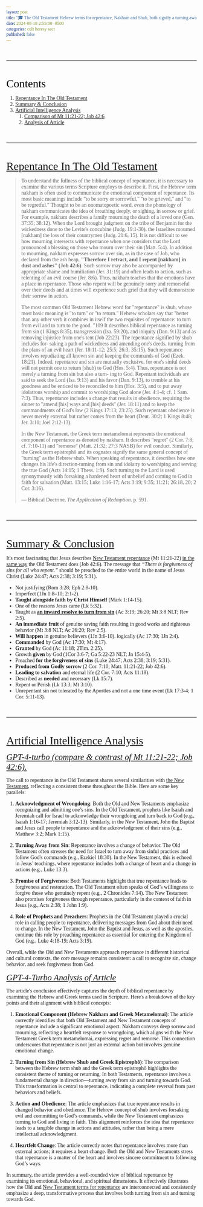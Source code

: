```yaml
---
layout: post
title: "🎓 The Old Testament Hebrew terms for repentance, Nakham and Shub, both signify a turning away from sin, a concept that is mirrored by the New Testament Greek word Metanoia."
date: 2024-08-18 2:55:00 -0500
categories: cult heresy sect
published: false
---
```


<style>
    * {
        font-family:'Times New Roman', Times, serif;
    }
</style>

<br>

---

<br>

<a name="contents" style="font-size:2.1em;color:black;">Contents</a>

1. <a href="#Main">Repentance In The Old Testament</a>
2. <a href="#Conclusion">Summary & Conclusion</a>
3. <a href="#GPT-4-Turbo">Artificial Intelligence Analysis</a>
    1. <a href="#GPT-4-Turbo-Comparison">Comparison of Mt 11:21-22; Job 42:6</a>
    2. <a href="#GPT-4-Turbo-Analysis">Analysis of Article</a>

<br>

---

<br>


<a name="Main" href="#contents" style="font-size:2.1em;">Repentance In The Old Testament</a>

> To understand the fullness of the biblical concept of repentance, it is necessary to examine the various terms Scripture employs to describe it. First, the Hebrew term nakham is often used to communicate the emotional component of repentance. Its most basic meanings include "to be sorry or sorrowful," "to be grieved," and "to be regretful." Thought to be an onomatopoetic word, even the phonology of nakham communicates the idea of breathing deeply, or sighing, in sorrow or grief. For example, nakham describes a family mourning the death of a loved one (Gen. 37:35; 38:12). When the Lord brought judgment on the tribe of Benjamin for the wickedness done to the Levite's concubine (Judg. 19:1-30), the Israelites mourned [nakham] the loss of their countrymen (Judg. 21:6, 15). It is not difficult to see how mourning intersects with repentance when one considers that the Lord pronounced a blessing on those who mourn over their sin (Matt. 5:4). In addition to mourning, nakham expresses sorrow over sin, as in the case of Job, who declared from the ash heap, **"Therefore I retract, and I repent [nakham] in dust and ashes" (Job 42:6)**. Such sorrow may also be accompanied by appropriate shame and humiliation (Jer. 31:19) and often leads to action, such as relenting of an evil course (Jer. 8:6). Thus, nakham teaches that the emotions have a place in repentance. Those who repent will be genuinely sorry and remorseful over their deeds and at times will experience such grief that they will demonstrate their sorrow in action.
> 
> The most common Old Testament Hebrew word for "repentance" is shub, whose most basic meaning is "to turn" or "to return." Hebrew scholars say that "better than any other verb it combines in itself the two requisites of repentance: to turn from evil and to turn to the good. "109 It describes biblical repentance as turning from sin (1 Kings 8:35), transgression (Isa. 59:20), and iniquity (Dan. 9:13) and as removing injustice from one's tent (Job 22:23). The repentance signified by shub includes for- saking a path of wickedness and amending one's deeds, turning from the plans of an evil heart (Jer. 18:11-12; 25:5; 26:3; 35:15). Such repentance involves repudiating all known sin and keeping the commands of God (Ezek. 18:21). Indeed, repentance and sin are mutually exclusive, for one's sinful deeds will not permit one to return [shub) to God (Hos. 5:4). Thus, repentance is not merely a turning from sin but also a turn- ing to God. Repentant individuals are said to seek the Lord (Isa. 9:13) and his favor (Dan. 9:13), to tremble at his goodness and be enticed to be reconciled to him (Hos. 3:5), and to put away idolatrous worship and commit to worshiping God alone (Jer. 4:1-4; cf. 1 Sam. 7:3). Thus, repentance includes a change that results in obedience, requiring the sinner to "amend [his] ways and [his] deeds" (Jer. 18:11) and to keep the commandments of God's law (2 Kings 17:13; 23:25). Such repentant obedience is never merely external but rather comes from the heart (Deut. 30:2; 1 Kings 8:48; Jer. 3:10; Joel 2:12-13).
> 
> In the New Testament, the Greek term metamelomai represents the emotional component of repentance as denoted by nakham. It describes "regret" (2 Cor. 7:8; cf. 7:10-11) and "remorse" (Matt. 21:32; 27:3 NASB) for evil conduct. Similarly, the Greek term epistrephō and its cognates signify the same general concept of "turning" as the Hebrew shub. When speaking of repentance, it describes how one changes his life's direction-turning from sin and idolatry to worshiping and serving the true God (Acts 14:15; 1 Thess. 1:9). Such turning to the Lord is used synonymously with forsaking a hardened heart of unbelief and coming to God in faith for salvation (Matt. 13:15; Luke 1:16-17; Acts 3:19; 9:35; 11:21; 26:18, 20; 2 Cor. 3:16).
>
> &mdash; Biblical Doctrine, *The Application of Redmption*. p. 591.


<br>

---

<br>

<a name="Conclusion" href="#contents" style="font-size:2.1em;">Summary & Conclusion</a>

It's most fascinating that Jesus describes [New Testament repentance](https://sevenshepherd.github.io/repentance/) (Mt 11:21-22) <a href="#GPT-4-Turbo">in the same way</a> the Old Testament does (Job 42:6). The message that <span style="font-style:italic;">&ldquo;There is forgiveness of sins for all who repent.&rdquo;</span> should be preached to the entire world in the name of Jesus Christ (Luke 24:47; Acts 2:38; 3:19; 5:31).

- Not justifying (Rom 3:28; Eph 2:8-10).
- Imperfect (1Jn 1:8–10; 2:1-2).
- **Taught alongside faith by Christ Himself** (Mark 1:14-15).
- One of the reasons Jesus came (Lk 5:32).
- Taught as [**an inward resolve to turn from sin**](https://sevenshepherd.github.io/repentance/) (Ac 3:19; 26:20; Mt 3:8 NLT; Rev 2:5).
- **An immediate fruit** of genuine saving faith resulting in good works and righteous behavior (Mt 3:8 NLT; Ac 26:20; Rev 2:5).
- **Will happen** in genuine believers (1Jn 3:6-10). logically (Ac 17:30; 1Jn 2:4).
- **Commanded** by God (Ac 17:30; Mt 4:17).
- **Granted** by God (Ac 11:18; 2Tim. 2:25).
- Growth **given** by God (1Cor 3:6-7; Ga 5:22-23 NLT; Jn 15:4-5).
- Preached **for the forgiveness of sins** (Luke 24:47; Acts 2:38; 3:19; 5:31).
- **Produced from Godly sorrow** (2 Cor. 7:10; Matt. 11:21-22; Job 42:6).
- **Leading to salvation** and eternal life (2 Cor. 7:10; Acts 11:18).
- Described as **needed** and necessary (Lk 15:7).
- Repent or Perish (Lk 13:3; Mt 3:10).
- Unrepentant sin not tolerated by the Apostles and not a one time event (Lk 17:3-4; 1 Cor. 5:11-13). 

<!-- - <span style="font-size:0.8em;">Not justifying (Rom 3:28; Eph 2:8-10).</span>
- <span style="font-size:0.8em;">Imperfect (1Jn 1:8–10; 2:1-2).</span>
- <span style="font-size:0.8em;">**Taught alongside faith by Christ Himself** (Mark 1:14-15).</span>
- <span style="font-size:0.8em;">One of the reasons Jesus came (Lk 5:32).</span>
- <span style="font-size:0.8em;">Taught as [**an inward resolve to turn from sin**](https://sevenshepherd.github.io/repentance/) (Ac 3:19; 26:20; Mt 3:8 NLT; Rev 2:5).</span>
- <span style="font-size:0.8em;">**An immediate fruit** of genuine saving faith resulting in good works and righteous behavior (Mt 3:8 NLT; Ac 26:20; Rev 2:5).</span>
- <span style="font-size:0.8em;">**Will happen** in genuine believers (1Jn 3:6-10). logically (Ac 17:30; 1Jn 2:4).</span>
- <span style="font-size:0.8em;">**Commanded** by God (Ac 17:30; Mt 4:17).</span>
- <span style="font-size:0.8em;">**Granted** by God (Ac 11:18; 2Tim. 2:25).</span>
- <span style="font-size:0.8em;">Growth **given** by God (1Cor 3:6-7; Ga 5:22-23 NLT; Jn 15:4-5).</span>
- <span style="font-size:0.8em;">Preached **for the forgiveness of sins** (Luke 24:47; Acts 2:38; 3:19; 5:31).</span>
- <span style="font-size:0.8em;">**Produced from Godly sorrow** (2 Cor. 7:10; Matt. 11:21-22; Job 42:6).</span>
- <span style="font-size:0.8em;">**Leading to salvation** and eternal life (2 Cor. 7:10; Acts 11:18).</span>
- <span style="font-size:0.8em;">Described as **needed** and necessary (Lk 15:7).</span>
- <span style="font-size:0.8em;">Repent or Perish (Lk 13:3; Mt 3:10).</span>
- <span style="font-size:0.8em;">Unrepentant sin not tolerated by the Apostles and not a one time event (Lk 17:3-4; 1 Cor. 5:11-13).</span> -->

<br>

---

<br>

<a name="GPT-4-Turbo" href="#contents" style="font-size:2.1em;">Artificial Intelligence Analysis</a>

<!-- <sup style="font-style:italic;"></sup> -->

<a name="GPT-4-Turbo-Comparison" href="#contents" style="font-size:1.6em;font-style:italic;">GPT-4-turbo (compare & contrast of Mt 11:21-22; Job 42:6).</a>

The call to repentance in the Old Testament shares several similarities with [the New Testament](https://sevenshepherd.github.io/repentance/), reflecting a consistent theme throughout the Bible. Here are some key parallels:

1. **Acknowledgment of Wrongdoing**: Both the Old and New Testaments emphasize recognizing and admitting one’s sins. In the Old Testament, prophets like Isaiah and Jeremiah call for Israel to acknowledge their wrongdoing and turn back to God (e.g., Isaiah 1:16-17; Jeremiah 3:12-13). Similarly, in the New Testament, John the Baptist and Jesus call people to repentance and the acknowledgment of their sins (e.g., Matthew 3:2; Mark 1:15).

2. **Turning Away from Sin**: Repentance involves a change of behavior. The Old Testament often stresses the need for Israel to turn away from sinful practices and follow God's commands (e.g., Ezekiel 18:30). In the New Testament, this is echoed in Jesus’ teachings, where repentance includes both a change of heart and a change in actions (e.g., Luke 13:3).

3. **Promise of Forgiveness**: Both Testaments highlight that true repentance leads to forgiveness and restoration. The Old Testament often speaks of God’s willingness to forgive those who genuinely repent (e.g., 2 Chronicles 7:14). The New Testament also promises forgiveness through repentance, particularly in the context of faith in Jesus (e.g., Acts 2:38; 1 John 1:9).

4. **Role of Prophets and Preachers**: Prophets in the Old Testament played a crucial role in calling people to repentance, delivering messages from God about their need to change. In the New Testament, John the Baptist and Jesus, as well as the apostles, continue this role by preaching repentance as essential for entering the Kingdom of God (e.g., Luke 4:18-19; Acts 3:19).

Overall, while the Old and New Testaments approach repentance in different historical and cultural contexts, the core message remains consistent: a call to recognize sin, change behavior, and seek forgiveness from God.

<a name="GPT-4-Turbo-Analysis" href="#contents" style="font-size:1.6em;font-style:italic;">GPT-4-Turbo Analysis of Article</a>

The article's conclusion effectively captures the depth of biblical repentance by examining the Hebrew and Greek terms used in Scripture. Here's a breakdown of the key points and their alignment with biblical concepts:

1. **Emotional Component (Hebrew Nakham and Greek Metamelomai)**: The article correctly identifies that both Old Testament and New Testament concepts of repentance include a significant emotional aspect. Nakham conveys deep sorrow and mourning, reflecting a heartfelt response to wrongdoing, which aligns with the New Testament Greek term metamelomai, expressing regret and remorse. This connection underscores that repentance is not just an external action but involves genuine emotional change.

2. **Turning from Sin (Hebrew Shub and Greek Epistrephō)**: The comparison between the Hebrew term shub and the Greek term epistrephō highlights the consistent theme of turning or returning. In both Testaments, repentance involves a fundamental change in direction—turning away from sin and turning towards God. This transformation is central to repentance, indicating a complete reversal from past behaviors and beliefs.

3. **Action and Obedience**: The article emphasizes that true repentance results in changed behavior and obedience. The Hebrew concept of shub involves forsaking evil and committing to God’s commands, while the New Testament emphasizes turning to God and living in faith. This alignment reinforces the idea that repentance leads to a tangible change in actions and attitudes, rather than being a mere intellectual acknowledgment.

4. **Heartfelt Change**: The article correctly notes that repentance involves more than external actions; it requires a heart change. Both the Old and New Testaments stress that repentance is a matter of the heart and involves sincere commitment to following God’s ways.

In summary, the article provides a well-rounded view of biblical repentance by examining its emotional, behavioral, and spiritual dimensions. It effectively illustrates how the Old and [New Testament terms for repentance](https://sevenshepherd.github.io/repentance/) are interconnected and consistently emphasize a deep, transformative process that involves both turning from sin and turning towards God.

<script>
    var refTagger = {
        settings: {
            bibleVersion: 'ESV'
        }
    }; 

    (function(d, t) {
        var n=d.querySelector('[nonce]');
        refTagger.settings.nonce = n && (n.nonce||n.getAttribute('nonce'));
        var g = d.createElement(t), s = d.getElementsByTagName(t)[0];
        g.src = 'https://api.reftagger.com/v2/RefTagger.js';
        g.nonce = refTagger.settings.nonce;
        s.parentNode.insertBefore(g, s);
    }(document, 'script'));
</script>